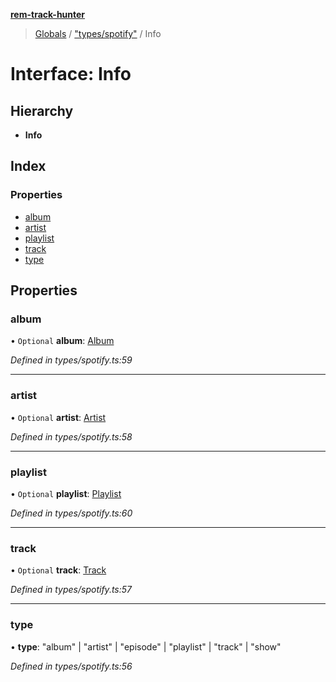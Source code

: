**[rem-track-hunter](../README.md)**

> [Globals](../globals.md) / ["types/spotify"](../modules/_types_spotify_.md) / Info

# Interface: Info

## Hierarchy

* **Info**

## Index

### Properties

* [album](_types_spotify_.info.md#album)
* [artist](_types_spotify_.info.md#artist)
* [playlist](_types_spotify_.info.md#playlist)
* [track](_types_spotify_.info.md#track)
* [type](_types_spotify_.info.md#type)

## Properties

### album

• `Optional` **album**: [Album](_types_spotify_.album.md)

*Defined in types/spotify.ts:59*

___

### artist

• `Optional` **artist**: [Artist](_types_spotify_.artist.md)

*Defined in types/spotify.ts:58*

___

### playlist

• `Optional` **playlist**: [Playlist](_types_spotify_.playlist.md)

*Defined in types/spotify.ts:60*

___

### track

• `Optional` **track**: [Track](_types_spotify_.track.md)

*Defined in types/spotify.ts:57*

___

### type

•  **type**: \"album\" \| \"artist\" \| \"episode\" \| \"playlist\" \| \"track\" \| \"show\"

*Defined in types/spotify.ts:56*
